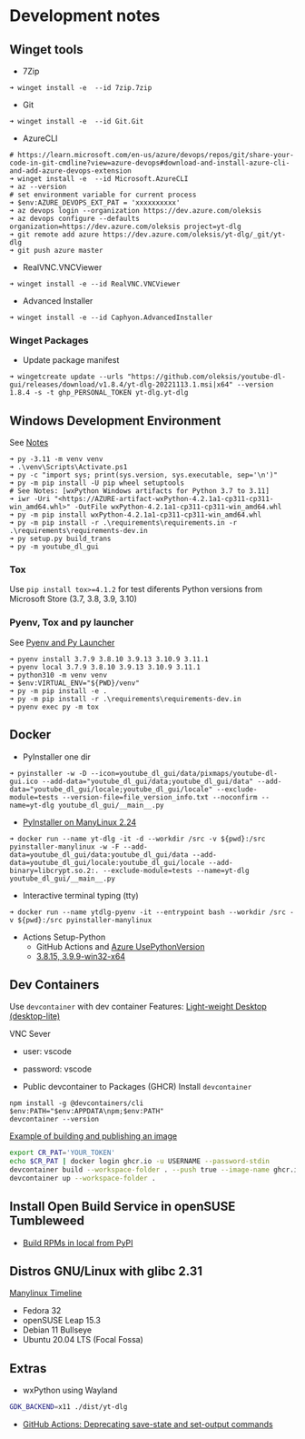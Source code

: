 # Development notes

## Winget tools
- 7Zip
```pwsh
➜ winget install -e  --id 7zip.7zip
```

- Git
```pwsh
➜ winget install -e  --id Git.Git
```

- AzureCLI
```pwsh
# https://learn.microsoft.com/en-us/azure/devops/repos/git/share-your-code-in-git-cmdline?view=azure-devops#download-and-install-azure-cli-and-add-azure-devops-extension
➜ winget install -e  --id Microsoft.AzureCLI
➜ az --version
# set environment variable for current process
➜ $env:AZURE_DEVOPS_EXT_PAT = 'xxxxxxxxxx'
➜ az devops login --organization https://dev.azure.com/oleksis
➜ az devops configure --defaults organization=https://dev.azure.com/oleksis project=yt-dlg
➜ git remote add azure https://dev.azure.com/oleksis/yt-dlg/_git/yt-dlg
➜ git push azure master
```

- RealVNC.VNCViewer
```pwsh
➜ winget install -e --id RealVNC.VNCViewer
```

- Advanced Installer
```pwsh
➜ winget install -e --id Caphyon.AdvancedInstaller
```

### Winget Packages
- Update package manifest

```pwsh
➜ wingetcreate update --urls "https://github.com/oleksis/youtube-dl-gui/releases/download/v1.8.4/yt-dlg-20221113.1.msi|x64" --version 1.8.4 -s -t ghp_PERSONAL_TOKEN yt-dlg.yt-dlg
```

## Windows Development Environment
See [Notes](../README.md#Notes)
```pwsh
➜ py -3.11 -m venv venv
➜ .\venv\Scripts\Activate.ps1
➜ py -c "import sys; print(sys.version, sys.executable, sep='\n')"
➜ py -m pip install -U pip wheel setuptools
# See Notes: [wxPython Windows artifacts for Python 3.7 to 3.11]
➜ iwr -Uri "<https://AZURE-artifact-wxPython-4.2.1a1-cp311-cp311-win_amd64.whl>" -OutFile wxPython-4.2.1a1-cp311-cp311-win_amd64.whl
➜ py -m pip install wxPython-4.2.1a1-cp311-cp311-win_amd64.whl
➜ py -m pip install -r .\requirements\requirements.in -r .\requirements\requirements-dev.in
➜ py setup.py build_trans
➜ py -m youtube_dl_gui
```

### Tox
Use `pip install tox>=4.1.2` for test diferents Python versions from Microsoft Store (3.7, 3.8, 3.9, 3.10)

### Pyenv, Tox and py launcher
See [Pyenv and Py Launcher](https://gist.github.com/oleksis/7cab1772862df71f73ce22b7515f6af3#environment-variable)
```pwsh
➜ pyenv install 3.7.9 3.8.10 3.9.13 3.10.9 3.11.1
➜ pyenv local 3.7.9 3.8.10 3.9.13 3.10.9 3.11.1
➜ python310 -m venv venv
➜ $env:VIRTUAL_ENV="${PWD}/venv" 
➜ py -m pip install -e .
➜ py -m pip install -r .\requirements\requirements-dev.in
➜ pyenv exec py -m tox 
```

## Docker
- PyInstaller one dir
```pwsh
➜ pyinstaller -w -D --icon=youtube_dl_gui/data/pixmaps/youtube-dl-gui.ico --add-data="youtube_dl_gui/data;youtube_dl_gui/data" --add-data="youtube_dl_gui/locale;youtube_dl_gui/locale" --exclude-module=tests --version-file=file_version_info.txt --noconfirm --name=yt-dlg youtube_dl_gui/__main__.py
```

- [ PyInstaller on ManyLinux 2.24](https://github.com/oleksis/pyinstaller-manylinux)
```pwsh
➜ docker run --name yt-dlg -it -d --workdir /src -v ${pwd}:/src pyinstaller-manylinux -w -F --add-data=youtube_dl_gui/data:youtube_dl_gui/data --add-data=youtube_dl_gui/locale:youtube_dl_gui/locale --add-binary=libcrypt.so.2:. --exclude-module=tests --name=yt-dlg youtube_dl_gui/__main__.py
```

- Interactive terminal typing (tty)
```pwsh
➜ docker run --name ytdlg-pyenv -it --entrypoint bash --workdir /src -v ${pwd}:/src pyinstaller-manylinux
```

- Actions Setup-Python
	- GitHub Actions and [Azure UsePythonVersion](https://github.com/microsoft/azure-pipelines-tasks/blob/1be088a422530fbaa1a9ed7b5073ee665dcb8f53/Tasks/UsePythonVersionV0/installpythonversion.ts#LL11C23-L11C108)
	- [3.8.15, 3.9.9-win32-x64](https://raw.githubusercontent.com/actions/python-versions/main/versions-manifest.json)

## Dev Containers
Use `devcontainer` with dev container Features: [Light-weight Desktop (desktop-lite)](https://github.com/devcontainers/features/tree/main/src/desktop-lite#light-weight-desktop-desktop-lite)

VNC Sever
  - user: vscode
  - password: vscode

- Public devcontainer to Packages (GHCR)
Install `devcontainer`
```pwsh
npm install -g @devcontainers/cli
$env:PATH="$env:APPDATA\npm;$env:PATH"
devcontainer --version
```

[Example of building and publishing an image](https://code.visualstudio.com/docs/remote/devcontainer-cli#_prebuilding)
```bash
export CR_PAT='YOUR_TOKEN'
echo $CR_PAT | docker login ghcr.io -u USERNAME --password-stdin
devcontainer build --workspace-folder . --push true --image-name ghcr.io/USERNAME/IMAGE-NAME:latest
devcontainer up --workspace-folder .
```

## Install Open Build Service in openSUSE Tumbleweed
- [Build RPMs in local from PyPI](https://gist.github.com/oleksis/cf45143457cb31f52ebfdcad77a895fe#build-rpms-in-local-from-pypi)

## Distros GNU/Linux with glibc 2.31
[Manylinux Timeline](https://mayeut.github.io/manylinux-timeline/)

- Fedora 32
- openSUSE Leap 15.3
- Debian 11 Bullseye
- Ubuntu 20.04 LTS (Focal Fossa)

## Extras
- wxPython using Wayland
```bash
GDK_BACKEND=x11 ./dist/yt-dlg
```

- [GitHub Actions: Deprecating save-state and set-output commands](https://github.blog/changelog/2022-10-11-github-actions-deprecating-save-state-and-set-output-commands/)
